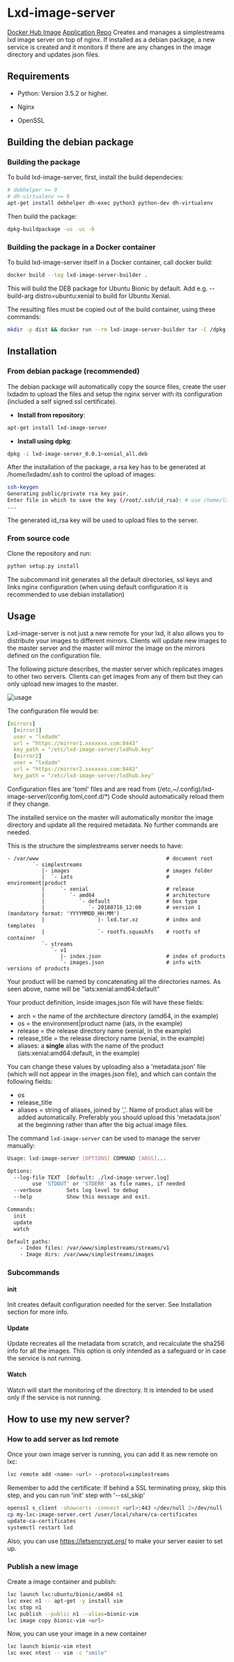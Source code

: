 Lxd-image-server
================
[Docker Hub Image](https://hub.docker.com/r/containercraft/ccio-simplestreams)
[Application Repo](https://github.com/containercraft/simplestreams-service)
Creates and manages a simplestreams lxd image server on top of nginx.
If installed as a debian package, a new service is created and it monitors
if there are any changes in the image directory and updates json files.

Requirements
------------

* Python: Version 3.5.2 or higher.

* Nginx

* OpenSSL

Building the debian package
---------------------------

### Building the package ###

To build lxd-image-server, first, install the build dependecies:

```bash
# debhelper >= 9
# dh-virtualenv >= 9
apt-get install debhelper dh-exec python3 python-dev dh-virtualenv
```

Then build the package:

```bash
dpkg-buildpackage -us -uc -b
```

### Building the package in a Docker container ###

To build lxd-image-server itself in a Docker container, call docker build:

```bash
docker build --tag lxd-image-server-builder .
```

This will build the DEB package for Ubuntu Bionic by default. Add e.g.
--build-arg distro=ubuntu:xenial to build for Ubuntu Xenial.

The resulting files must be copied out of the build container, using these
commands:

```bash
mkdir -p dist && docker run --rm lxd-image-server-builder tar -C /dpkg -c . | tar -C dist -xv
```

Installation
------------

### From debian package (recommended) ###

The debian package will automatically copy the source files, create the user lxdadm
to upload the files and setup the nginx server with its configuration (included a
self signed ssl certificate).

* **Install from repository**:

```sh
apt-get install lxd-image-server
```

* **Install using dpkg**:

```sh
dpkg -i lxd-image-server_0.0.1~xenial_all.deb
```

After the installation of the package, a rsa key has to be generated at
/home/lxdadm/.ssh to control the upload of images:

```sh
ssh-keygen
Generating public/private rsa key pair.
Enter file in which to save the key (/root/.ssh/id_rsa): # use /home/lxdadm/.ssh/id_rsa
...
```

The generated id_rsa key will be used to upload files to the server.

### From source code ###

Clone the repository and run:

```sh
python setup.py install
```

The subcommand init generates all the default directories, ssl keys and links nginx
configuration (when using default configuration it is recommended to use debian installation)

Usage
-----

Lxd-image-server is not just a new remote for your lxd, it also allows you to
distribute your images to different mirrors. Clients will update new images to
the master server and the master will mirror the image on the mirrors defined
on the configuration file.

The following picture describes, the master server which replicates images to
other two servers. Clients can get images from any of them but they can only
upload new images to the master.


![usage](/doc/images/lxd-usage.svg "lxc usage")

The configuration file would be:

```yaml
[mirrors]
  [mirror1]
  user = "lxdadm"
  url = "https://mirror1.xxxxxxx.com:8443"
  key_path = "/etc/lxd-image-server/lxdhub.key"
  [mirror2]
  user = "lxdadm"
  url = "https://mirror2.xxxxxxx.com:8443"
  key_path = "/etc/lxd-image-server/lxdhub.key"
```

Configuration files are 'toml' files and are read from (/etc,~/.config)/lxd-image-server/(config.toml,conf.d/*)
Code should automatically reload them if they change.
 
The installed service on the master will automatically monitor the image
directory and update all the required metadata. No further commands are needed.

This is the structure the simplestreams server needs to have:

```
- /var/www                                         # document root
        `- simplestreams
           |- images                               # images folder
           |  `- iats                              # environment|product
           |     `- xenial                         # release
           |        `- amd64                       # architecture
           |           `- default                  # box type
           |              `- 20180716_12:00        # version 1 (mandatory format: 'YYYYMMDD_HH:MM')
           |                 |- lxd.tar.xz         # index and templates
           |                 `- rootfs.squashfs    # rootfs of container
           `- streams
              `- v1
                 |- index.json                     # index of products
                 `- images.json                    # info with versions of products
```

Your product will be named by concatenating all the directories names. As seen above, name will be
"iats:xenial:amd64:default"

Your product definition, inside images.json file will have these fields:
- arch = the name of the architecture directory (amd64, in the example)
- os = the environment|product name (iats, in the example)
- release = the release directory name (xenial, in the example)
- release_title = the release directory name (xenial, in the example)
- aliases: a **single** alias with the name of the product (iats:xenial:amd64:default, in the example)

You can change these values by uploading also a 'metadata.json' file (which will not appear in the images.json file), 
and which can contain the following fields:
- os
- release_title
- aliases = string of aliases, joined by ','. Name of product alias will be added automatically.
Preferably you should upload this 'metadata.json' at the beginning rather than after the big actual image files.

The command `lxd-image-server` can be used to manage the server manually:

```sh
Usage: lxd-image-server [OPTIONS] COMMAND [ARGS]...

Options:
  --log-file TEXT  [default: ./lxd-image-server.log]
        use 'STDOUT' or 'STDERR' as file names, if needed
  --verbose        Sets log level to debug
  --help           Show this message and exit.

Commands:
  init
  update
  watch

Default paths:
    - Index files: /var/www/simplestreams/streams/v1
    - Image dirs: /var/www/simplestreams/images
```

### Subcommands ###

#### init ####

Init creates default configuration needed for the server. See Installation
section for more info.

#### Update ####

Update recreates all the metadata from scratch, and recalculate the
sha256 info for all the images. This option is only intended as a safeguard or in case
the service is not running.

#### Watch ####

Watch will start the monitoring of the directory. It is intended to be
used only if the service is not running.

How to use my new server?
-------------------------

### How to add server as lxd remote ###

Once your own image server is running, you can add it as new remote on lxc:

```bash
lxc remote add <name> <url> --protocol=simplestreams
```

Remember to add the certificate:
If behind a SSL terminating proxy, skip this step, and you can run 'init' step with '--ssl_skip'  

```bash
openssl s_client -showcerts -connect <url>:443 </dev/null 2>/dev/null | openssl x509 -outform PEM > my-lxd-image-server.cert
cp my-lxc-image-server.cert /user/local/share/ca-certificates
update-ca-certificates
systemctl restart lxd
```

Also, you can use https://letsencrypt.org/ to make your server easier to set up.

### Publish a new image ###

Create a image container and publish:

```bash
lxc launch lxc:ubuntu/bionic/amd64 n1
lxc exec n1 -- apt-get -y install vim
lxc stop n1
lxc publish --public n1 --alias=bionic-vim
lxc image copy bionic-vim <url>
```

Now, you can use your image in a new container

```bash
lxc launch bionic-vim ntest
lxc exec ntest -- vim -c "smile"
```
